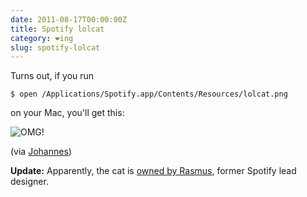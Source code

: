 ```yaml
---
date: 2011-08-17T00:00:00Z
title: Spotify lolcat
category: ❤ing
slug: spotify-lolcat
---
```


Turns out, if you run

    $ open /Applications/Spotify.app/Contents/Resources/lolcat.png

on your Mac, you'll get this:

<div class="image">
  <img src='/img/spotify-lolcat-preview-background.png' alt='OMG!' />
</div>

(via [Johannes][johannes])

**Update:** Apparently, the cat is [owned by Rasmus][cat], former
Spotify lead designer.

[johannes]: https://twitter.com/johanneswagener
[cat]:      http://www.flickr.com/photos/rsms/299729369/
